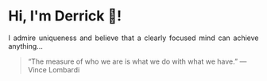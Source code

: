 # Hi, I'm Derrick 👋!
<p align="justify">I admire uniqueness and believe that a clearly focused mind can achieve anything...</p> 
<!-- #quote-start -->
<blockquote>&ldquo;The measure of who we are is what we do with what we have.&rdquo; &mdash; <footer>Vince Lombardi</footer></blockquote>
<!-- #quote-end -->
